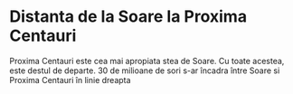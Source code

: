 # Distanta de la Soare la Proxima Centauri

Proxima Centauri este cea mai apropiata stea de Soare. Cu toate acestea, este
destul de departe. 30 de milioane de sori s-ar încadra între Soare si Proxima
Centauri în linie dreapta
